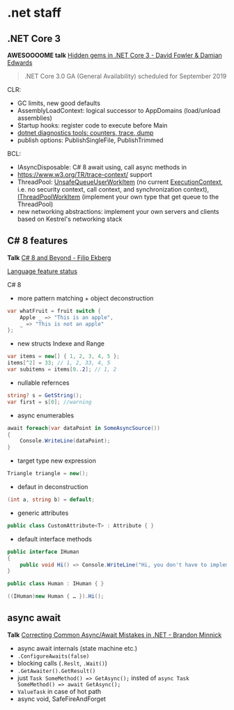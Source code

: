 # .net staff

## .NET Core 3

**AWESOOOOME talk** [Hidden gems in .NET Core 3 - David Fowler & Damian Edwards](https://www.youtube.com/watch?v=xdSSH63IZZc&list=PL03Lrmd9CiGe9QtFC8LRRqknzpKgcrWpe&index=14&t=1225s)

>.NET Core 3.0 GA (General Availability) scheduled for September 2019

CLR:
- GC limits, new good defaults
- AssemblyLoadContext: logical successor to AppDomains (load/unload assemblies)
- Startup hooks: register code to execute before Main
- [dotnet diagnostics tools: counters, trace, dump](https://devblogs.microsoft.com/dotnet/introducing-diagnostics-improvements-in-net-core-3-0/)
- publish options: PublishSingleFile, PublishTrimmed

BCL:
- IAsyncDisposable: C# 8 await using, call async methods in  
- https://www.w3.org/TR/trace-context/ support
- ThreadPool: [UnsafeQueueUserWorkItem](https://docs.microsoft.com/en-us/dotnet/api/system.threading.threadpool.unsafequeueuserworkitem?view=netcore-3.0) (no current [ExecutionContext](https://docs.microsoft.com/en-us/dotnet/api/system.threading.executioncontext?view=netframework-4.8), i.e. no security context, call context, and synchronization context), [IThreadPoolWorkItem](https://docs.microsoft.com/en-us/dotnet/api/system.threading.ithreadpoolworkitem.execute?view=netcore-3.0) (implement your own type that get queue to the ThreadPool)
- new networking abstractions: implement your own servers and clients based on Kestrel's networking stack

## C# 8 features

**Talk** [C# 8 and Beyond - Filip Ekberg](https://www.youtube.com/watch?v=aw1UQJcwDcc&list=PL03Lrmd9CiGe9QtFC8LRRqknzpKgcrWpe&index=18&t=0s)

[Language feature status](https://github.com/dotnet/roslyn/blob/master/docs/Language%20Feature%20Status.md)

C# 8
- more pattern matching + object deconstruction
```csharp
var whatFruit = fruit switch {
    Apple _ => "This is an apple",
    _ => "This is not an apple"
};
```
- new structs Indexe and Range
```csharp
var items = new[] { 1, 2, 3, 4, 5 };
items[^2] = 33; // 1, 2, 33, 4, 5
var subitems = items[0..2]; // 1, 2
```
- nullable refernces
```csharp
string? s = GetString();
var first = s[0]; //warning
```
- async enumerables
```csharp
await foreach(var dataPoint in SomeAsyncSource())
{
	Console.WriteLine(dataPoint);
}
```
- target type new expression
```csharp
Triangle triangle = new();
```
- defaut in deconstruction
```csharp
(int a, string b) = default;
```
- generic attributes
```csharp
public class CustomAttribute<T> : Attribute { }
```
- default interface methods
```csharp
public interface IHuman
{    
    public void Hi() => Console.WriteLine("Hi, you don't have to implement me";
}

public class Human : IHuman { }

((IHuman)new Human { … }).Hi();
```

## async await

**Talk** [Correcting Common Async/Await Mistakes in .NET - Brandon Minnick](https://www.youtube.com/watch?v=J0mcYVxJEl0&list=PL03Lrmd9CiGe9QtFC8LRRqknzpKgcrWpe&index=172)

- async await internals (state machine etc.)
- ```.ConfigureAwaits(false)```
- blocking calls (`.Reslt`, `.Wait()`)
- `.GetAwaiter().GetResult()`
- just `Task SomeMethod() => GetAsync();` insted of `async Task SomeMethod() => await GetAsync();`
- `ValueTask` in case of hot path
- async void, SafeFireAndForget
